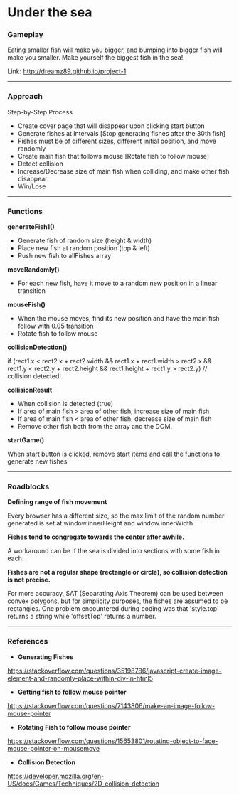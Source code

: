 # Under the sea

### Gameplay

Eating smaller fish will make you bigger,
and bumping into bigger fish will make you smaller.
Make yourself the biggest fish in the sea!

Link: http://dreamz89.github.io/project-1

---

### Approach

Step-by-Step Process

* Create cover page that will disappear upon clicking start button
* Generate fishes at intervals [Stop generating fishes after the 30th fish]
* Fishes must be of different sizes, different initial position, and move randomly
* Create main fish that follows mouse [Rotate fish to follow mouse]
* Detect collision
* Increase/Decrease size of main fish when colliding, and make other fish disappear
* Win/Lose

---

### Functions

**generateFish1()**
* Generate fish of random size (height & width)
* Place new fish at random position (top & left)
* Push new fish to allFishes array

**moveRandomly()**
* For each new fish, have it move to a random new position in a linear transition

**mouseFish()**
* When the mouse moves, find its new position and have the main fish follow with 0.05 transition
* Rotate fish to follow mouse

**collisionDetection()**

if (rect1.x < rect2.x + rect2.width &&
   rect1.x + rect1.width > rect2.x &&
   rect1.y < rect2.y + rect2.height &&
   rect1.height + rect1.y > rect2.y)
    // collision detected!

**collisionResult**

* When collision is detected (true)
* If area of main fish > area of other fish, increase size of main fish
* If area of main fish < area of other fish, decrease size of main fish
* Remove other fish both from the array and the DOM.

**startGame()**

When start button is clicked, remove start items and call the functions to generate new fishes

---

### Roadblocks

**Defining range of fish movement**

Every browser has a different size, so the max limit of the random number generated is set at window.innerHeight and window.innerWidth

**Fishes tend to congregate towards the center after awhile.**

A workaround can be if the sea is divided into sections with some fish in each.

**Fishes are not a regular shape (rectangle or circle), so collision detection is not precise.**

For more accuracy, SAT (Separating Axis Theorem) can be used between convex polygons,
but for simplicity purposes, the fishes are assumed to be rectangles.
One problem encountered during coding was that 'style.top' returns a string while 'offsetTop' returns a number.

---

### References

* **Generating Fishes**

https://stackoverflow.com/questions/35198786/javascript-create-image-element-and-randomly-place-within-div-in-html5
* **Getting fish to follow mouse pointer**

https://stackoverflow.com/questions/7143806/make-an-image-follow-mouse-pointer
* **Rotating Fish to follow mouse pointer**

https://stackoverflow.com/questions/15653801/rotating-object-to-face-mouse-pointer-on-mousemove
* **Collision Detection**

https://developer.mozilla.org/en-US/docs/Games/Techniques/2D_collision_detection
